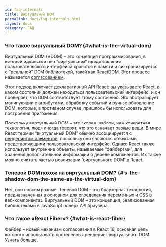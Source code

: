 ```yaml
---
id: faq-internals
title: Виртуальный DOM
permalink: docs/faq-internals.html
layout: docs
category: FAQ
---
```


### Что такое виртуальный DOM? {#what-is-the-virtual-dom}

Виртуальный DOM (VDOM) – это концепция программирования, в которой идеальное или “виртуальное” представление пользовательского интерфейса хранится в памяти и синхронизируется с “реальной” DOM библиотекой, такой как ReactDOM. Этот процесс называется [согласованием](/docs/reconciliation.html).

Этот подход включает декларативный API React: вы указываете React, в каком состоянии должен находиться пользовательский интерфейс, и он проверяет, что DOM соответствует этому состоянию. Это абстрагирует манипуляции с атрибутами, обработку событий и ручное обновление DOM, которые, в противном случае, пришлось бы использовать для построения приложения.

Поскольку виртуальный DOM – это скорее шаблон, чем конкретная технология, люди иногда говорят, что это означает разные вещи. В мире React термин “виртуальный DOM” обычно ассоциируется с [рендерингом элементов](/docs/rendering-elements.html), поскольку они являются объектами, представляющими пользовательский интерфейс. Однако React также использует внутренние объекты, называемые “файберами”, для хранения дополнительной информации о дереве компонентов. Их также можно считать частью реализации “виртуального DOM” в React.

### Теневой DOM похож на виртуальный DOM? {#is-the-shadow-dom-the-same-as-the-virtual-dom}

Нет, они совсем разные. Теневой DOM – это браузерная технология, предназначенная в основном для определения переменных и CSS в веб-компонентах. Виртуальный DOM – это концепция, реализованная библиотеками в JavaScript поверх API браузера.

### Что такое «React Fiber»? {#what-is-react-fiber}

Файбер – новый механизм согласования в React 16, основная цель которого использовать постепенный рендеринг виртуального DOM. [Узнать больше](https://github.com/acdlite/react-fiber-architecture).
